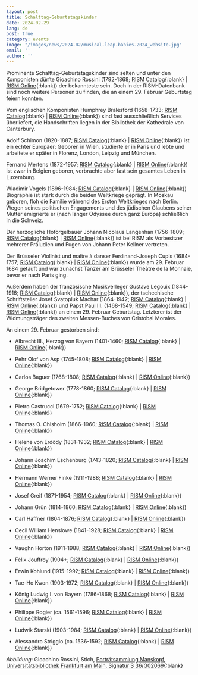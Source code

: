 ```yaml
---
layout: post
title: Schalttag-Geburtstagskinder
date: 2024-02-29
lang: de
post: true
category: events
image: "/images/news/2024-02/musical-leap-babies-2024_website.jpg"
email: ''
author: ''
---
```


Prominente Schalttag-Geburtstagskinder sind selten und unter den Komponisten dürfte Gioachino Rossini (1792-1868; [RISM Catalog](https://opac.rism.info/rism/Search/Results?type=AllFields&lookfor=pe63766){:blank} \| [RISM Online](https://rism.online/people/63766){:blank}) der bekannteste sein. Doch in der RISM-Datenbank sind noch weitere Personen zu finden, die an einem 29. Februar Geburtstag feiern konnten.

Vom englischen Komponisten Humphrey Bralesford (1658-1733; [RISM Catalog](https://opac.rism.info/rism/Search/Results?type=AllFields&lookfor=pe30093914){:blank} \| [RISM Online](https://rism.online/people/30093914){:blank}) sind fast ausschließlich Services überliefert, die Handschriften liegen in der Bibliothek der Kathedrale von Canterbury.

Adolf Schimon (1820-1887; [RISM Catalog](https://opac.rism.info/rism/Search/Results?type=AllFields&lookfor=pe128008){:blank} \| [RISM Online](https://rism.online/people/128008){:blank}) ist ein echter Europäer: Geboren in Wien, studierte er in Paris und lebte und arbeitete er später in Florenz, London, Leipzig und München.

Fernand Mertens (1872-1957; [RISM Catalog](https://opac.rism.info/rism/Search/Results?type=AllFields&lookfor=pe30072724){:blank} \| [RISM Online](https://rism.online/people/30072724){:blank}) ist zwar in Belgien geboren, verbrachte aber fast sein gesamtes Leben in Luxemburg.

Wladimir Vogels (1896-1984; [RISM Catalog](https://opac.rism.info/rism/Search/Results?type=AllFields&lookfor=pe40220267){:blank} \| [RISM Online](https://rism.online/people/40220267){:blank}) Biographie ist stark durch die beiden Weltkriege geprägt. In Moskau geboren, floh die Familie während des Ersten Weltkrieges nach Berlin. Wegen seines politischen Engagements und des jüdischen Glaubens seiner Mutter emigrierte er (nach langer Odyssee durch ganz Europa) schließlich in die Schweiz.

Der herzogliche Hoforgelbauer Johann Nicolaus Langenhan (1756-1809; [RISM Catalog](https://opac.rism.info/rism/Search/Results?type=AllFields&lookfor=pe50046232){:blank} \| [RISM Online](https://rism.online/people/50046232){:blank}) ist bei RISM als Vorbesitzer mehrerer Präludien und Fugen von Johann Peter Kellner vertreten.

Der Brüsseler Violinist und maître à danser Ferdinand-Joseph Cupis (1684-1757; [RISM Catalog](https://opac.rism.info/rism/Search/Results?type=AllFields&lookfor=pe50045447){:blank} \| [RISM Online](https://rism.online/people/50045447){:blank}) wurde am 29. Februar 1684 getauft und  war zunächst Tänzer am Brüsseler Théâtre de la Monnaie, bevor er nach Paris ging.

Außerdem haben der französische Musikverleger Gustave Legouix (1844-1916; [RISM Catalog](https://opac.rism.info/rism/Search/Results?type=AllFields&lookfor=pe30028549){:blank} \| [RISM Online](https://rism.online/people/30028549){:blank}), der tschechische Schriftsteller Josef Svatopluk Machar (1864-1942; [RISM Catalog](https://opac.rism.info/rism/Search/Results?type=AllFields&lookfor=pe41007861){:blank} \| [RISM Online](https://rism.online/people/41007861){:blank}) und Papst Paul III. (1468-1549; [RISM Catalog](https://opac.rism.info/rism/Search/Results?type=AllFields&lookfor=pe41008518){:blank} \| [RISM Online](https://rism.online/people/41008518){:blank}) an einem 29. Februar Geburtstag. Letzterer ist der Widmungsträger des zweiten Messen-Buches von Cristobal Morales.

An einem 29. Februar gestorben sind:

* Albrecht III., Herzog von Bayern (1401-1460; [RISM Catalog](https://opac.rism.info/rism/Search/Results?type=AllFields&lookfor=pe50041303){:blank} \| [RISM Online](https://rism.online/people/50041303){:blank})

* Pehr Olof von Asp (1745-1808; [RISM Catalog](https://opac.rism.info/rism/Search/Results?type=AllFields&lookfor=pe30034358){:blank} \| [RISM Online](https://rism.online/people/30034358){:blank})

* Carlos Baguer (1768-1808; [RISM Catalog](https://opac.rism.info/rism/Search/Results?type=AllFields&lookfor=pe30086797){:blank} \| [RISM Online](https://rism.online/people/30086797){:blank})

* George Bridgetower (1778-1860; [RISM Catalog](https://opac.rism.info/rism/Search/Results?type=AllFields&lookfor=pe50044815){:blank} \| [RISM Online](https://rism.online/people/50044815){:blank})

* Pietro Castrucci (1679-1752; [RISM Catalog](https://opac.rism.info/rism/Search/Results?type=AllFields&lookfor=pe30013740){:blank} \| [RISM Online](https://rism.online/people/30013740){:blank})

* Thomas O. Chisholm (1866-1960; [RISM Catalog](https://opac.rism.info/rism/Search/Results?type=AllFields&lookfor=pe30113356){:blank} \| [RISM Online](https://rism.online/people/30113356){:blank})

* Helene von Erdödy (1831-1932; [RISM Catalog](https://opac.rism.info/rism/Search/Results?type=AllFields&lookfor=pe51017199){:blank} \| [RISM Online](https://rism.online/people/51017199){:blank})

* Johann Joachim Eschenburg (1743-1820; [RISM Catalog](https://opac.rism.info/rism/Search/Results?type=AllFields&lookfor=pe57405){:blank} \| [RISM Online](https://rism.online/people/57405){:blank})

* Hermann Werner Finke (1911-1988; [RISM Catalog](https://opac.rism.info/rism/Search/Results?type=AllFields&lookfor=pe30114316){:blank} \| [RISM Online](https://rism.online/people/30114316){:blank})

* Josef Greif (1871-1954; [RISM Catalog](https://opac.rism.info/rism/Search/Results?type=AllFields&lookfor=pe30097713){:blank} \| [RISM Online](https://rism.online/people/30097713){:blank})

* Johann Grün (1814-1860; [RISM Catalog](https://opac.rism.info/rism/Search/Results?type=AllFields&lookfor=pe51010348){:blank} \| [RISM Online](https://rism.online/people/51010348){:blank})

* Carl Haffner (1804-1876; [RISM Catalog](https://opac.rism.info/rism/Search/Results?type=AllFields&lookfor=pe430603){:blank} \| [RISM Online](https://rism.online/people/430603){:blank})

* Cecil William Henslowe (1841-1928; [RISM Catalog](https://opac.rism.info/rism/Search/Results?type=AllFields&lookfor=pe41013801){:blank} \| [RISM Online](https://rism.online/people/41013801){:blank})

* Vaughn Horton (1911-1988; [RISM Catalog](https://opac.rism.info/rism/Search/Results?type=AllFields&lookfor=pe50054604){:blank} \| [RISM Online](https://rism.online/people/50054604){:blank})

* Félix Jouffroy (1904+; [RISM Catalog](https://opac.rism.info/rism/Search/Results?type=AllFields&lookfor=pe50053209){:blank} \| [RISM Online](https://rism.online/people/50053209){:blank})

* Erwin Kohlund (1915-1992; [RISM Catalog](https://opac.rism.info/rism/Search/Results?type=AllFields&lookfor=pe51016280){:blank} \| [RISM Online](https://rism.online/people/51016280){:blank})

* Tae-Ho Kwon (1903-1972; [RISM Catalog](https://opac.rism.info/rism/Search/Results?type=AllFields&lookfor=pe41001036){:blank} \| [RISM Online](https://rism.online/people/41001036){:blank})

* König Ludwig I. von Bayern (1786-1868; [RISM Catalog](https://opac.rism.info/rism/Search/Results?type=AllFields&lookfor=pe91593){:blank} \| [RISM Online](https://rism.online/people/91593){:blank})

* Philippe Rogier (ca. 1561-1596; [RISM Catalog](https://opac.rism.info/rism/Search/Results?type=AllFields&lookfor=pe30013913){:blank} \| [RISM Online](https://rism.online/people/30013913){:blank})

* Ludwik Starski (1903-1984; [RISM Catalog](https://opac.rism.info/rism/Search/Results?type=AllFields&lookfor=pe50050031){:blank} \| [RISM Online](https://rism.online/people/50050031){:blank})

* Alessandro Striggio (ca. 1536-1592; [RISM Catalog](https://opac.rism.info/rism/Search/Results?type=AllFields&lookfor=pe30006909){:blank} \| [RISM Online](https://rism.online/people/30006909){:blank})

_Abbildung_: Gioachino Rossini, Stich, [Porträtsammlung Manskopf, Universitätsbibliothek Frankfurt am Main, Signatur S 36/G02069](https://nbn-resolving.org/urn:nbn:de:hebis:30:2-195113){:blank}
